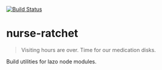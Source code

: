 [![Build Status](https://travis-ci.org/lazojs/nurse-ratchet.svg?branch=master)](https://travis-ci.org/lazojs/nurse-ratchet)

# nurse-ratchet

> Visiting hours are over. Time for our medication disks.

Build utilities for lazo node modules.
